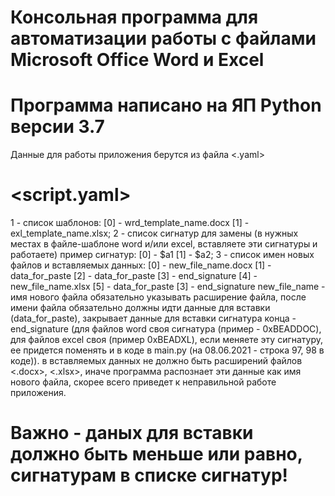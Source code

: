 # Консольная программа для автоматизации работы с файлами Microsoft Office Word и Excel
# Программа написано на ЯП Python версии 3.7

Данные для работы приложения берутся из файла <.yaml>
# <script.yaml>
1 - список шаблонов:  [0] - wrd_template_name.docx [1] - exl_template_name.xlsx;
2 - список сигнатур для замены (в нужных местах в файле-шаблоне word и/или excel, вставляете эти сигнатуры и работаете)
    пример сигнатур: [0] - $a1 [1] - $a2;
3 - список имен новых файлов и вставляемых данных: [0] - new_file_name.docx [1] - data_for_paste [2] - data_for_paste [3] - end_signature
                                                   [4] - new_file_name.xlsx [5] - data_for_paste [3] - end_signature
     new_file_name - имя нового файла обязательно указывать расширение файла, после имени файла обязательно должны 
     идти данные для вставки (data_for_paste), закрывает данные для вставки сигнатура конца - end_signature (для файлов word своя сигнатура (пример - 0xBEADDOC), 
     для файлов excel своя (пример 0xBEADXL), если меняете эту сигнатуру, ее придется поменять и в коде в main.py (на 08.06.2021 - строка 97, 98 в коде)).
     в вставляемых данных не должно быть расширений файлов <.docx>, <.xlsx>, иначе программа распознает эти данные как имя нового файла, скорее всего приведет к неправильной 
     работе приложения.
#    Важно - даных для вставки должно быть меньше или равно, сигнатурам в списке сигнатур!
